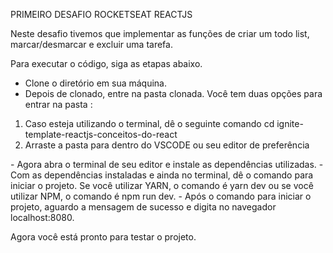 PRIMEIRO DESAFIO ROCKETSEAT REACTJS

Neste desafio tivemos que implementar as funções de criar um todo list, marcar/desmarcar e excluir uma tarefa.

Para executar o código, siga as etapas abaixo.

- Clone o diretório em sua máquina.
- Depois de clonado, entre na pasta clonada. Você tem duas opções para entrar na pasta :
<ol>
<li>Caso esteja utilizando o terminal, dê o seguinte comando cd ignite-template-reactjs-conceitos-do-react</li>
<li>Arraste a pasta para dentro do VSCODE ou seu editor de preferência</li>
</ol>
- Agora abra o terminal de seu editor e instale as dependências utilizadas.
- Com as dependências instaladas e ainda no terminal, dê o comando para iniciar o projeto. Se você utilizar YARN, o comando é yarn dev ou se você utilizar NPM, o comando é npm run dev.
- Após o comando para iniciar o projeto, aguardo a mensagem de sucesso e digita no navegador localhost:8080.

Agora você está pronto para testar o projeto.


